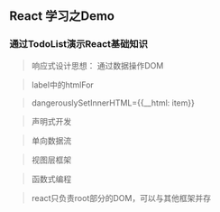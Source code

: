 ## React 学习之Demo

### 通过TodoList演示React基础知识

> 响应式设计思想： 通过数据操作DOM

> label中的htmlFor

> dangerouslySetInnerHTML={{__html: item}}

> 声明式开发

> 单向数据流

> 视图层框架

> 函数式编程

> react只负责root部分的DOM，可以与其他框架并存